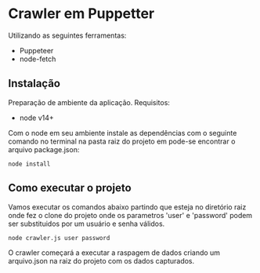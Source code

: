 # Crawler em Puppetter

Utilizando as seguintes ferramentas:

- Puppeteer
- node-fetch

## Instalação
Preparação de ambiente da aplicação.
Requisitos:

* node v14+


Com o node em seu ambiente instale as dependências com o seguinte comando no terminal na pasta raiz do projeto em pode-se encontrar o arquivo package.json:
```shell
node install
```

## Como executar o projeto

Vamos executar os comandos abaixo partindo que esteja no diretório raiz onde fez o clone do projeto onde os parametros 'user' e 'password' podem ser substituidos por um usuário e senha válidos.
```sh
node crawler.js user password
```
O crawler começará a executar a raspagem de dados criando um arquivo.json na raiz do projeto com os dados capturados.
